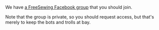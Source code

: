 ---
---

We have [a FreeSewing Facebook group](https://www.facebook.com/groups/627769821272714)
that you should join.

Note that the group is private, so you should request access, but that's
merely to keep the bots and trolls at bay.
